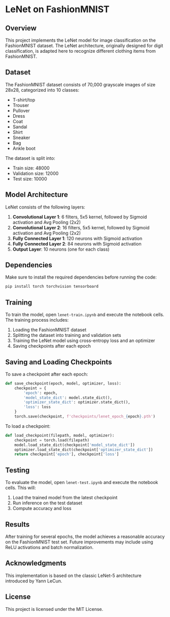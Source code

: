 # LeNet on FashionMNIST

## Overview
This project implements the LeNet model for image classification on the FashionMNIST dataset. The LeNet architecture, originally designed for digit classification, is adapted here to recognize different clothing items from FashionMNIST.

## Dataset
The FashionMNIST dataset consists of 70,000 grayscale images of size 28x28, categorized into 10 classes:
- T-shirt/top
- Trouser
- Pullover
- Dress
- Coat
- Sandal
- Shirt
- Sneaker
- Bag
- Ankle boot

The dataset is split into:
- Train size: 48000
- Validation size: 12000
- Test size: 10000

## Model Architecture
LeNet consists of the following layers:
1. **Convolutional Layer 1**: 6 filters, 5x5 kernel, followed by Sigmoid activation and Avg Pooling (2x2)
2. **Convolutional Layer 2**: 16 filters, 5x5 kernel, followed by Sigmoid activation and Avg Pooling (2x2)
3. **Fully Connected Layer 1**: 120 neurons with Sigmoid activation
4. **Fully Connected Layer 2**: 84 neurons with Sigmoid activation
5. **Output Layer**: 10 neurons (one for each class)

## Dependencies
Make sure to install the required dependencies before running the code:
```bash
pip install torch torchvision tensorboard
```

## Training
To train the model, open `lenet-train.ipynb` and execute the notebook cells. The training process includes:
1. Loading the FashionMNIST dataset
2. Splitting the dataset into training and validation sets
3. Training the LeNet model using cross-entropy loss and an optimizer
4. Saving checkpoints after each epoch

## Saving and Loading Checkpoints
To save a checkpoint after each epoch:
```python
def save_checkpoint(epoch, model, optimizer, loss):
    checkpoint = {
        'epoch': epoch,
        'model_state_dict': model.state_dict(),
        'optimizer_state_dict': optimizer.state_dict(),
        'loss': loss
    }
    torch.save(checkpoint, f'checkpoints/lenet_epoch_{epoch}.pth')
```
To load a checkpoint:
```python
def load_checkpoint(filepath, model, optimizer):
    checkpoint = torch.load(filepath)
    model.load_state_dict(checkpoint['model_state_dict'])
    optimizer.load_state_dict(checkpoint['optimizer_state_dict'])
    return checkpoint['epoch'], checkpoint['loss']
```

## Testing
To evaluate the model, open `lenet-test.ipynb` and execute the notebook cells. This will:
1. Load the trained model from the latest checkpoint
2. Run inference on the test dataset
3. Compute accuracy and loss

## Results
After training for several epochs, the model achieves a reasonable accuracy on the FashionMNIST test set. Future improvements may include using ReLU activations and batch normalization.

## Acknowledgments
This implementation is based on the classic LeNet-5 architecture introduced by Yann LeCun.

## License
This project is licensed under the MIT License.

